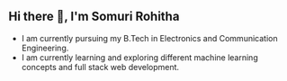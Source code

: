 ## Hi there 👋, I'm Somuri Rohitha
* I am currently pursuing my B.Tech in Electronics and Communication Engineering.
* I am currently learning and exploring different machine learning concepts and full stack web development.


<!--
**Rohitha21032003/Rohitha21032003** is a ✨ _special_ ✨ repository because its `README.md` (this file) appears on your GitHub profile.

Here are some ideas to get you started:

- 🔭 I’m currently working on ...
- 🌱 I’m currently learning ...
- 👯 I’m looking to collaborate on ...
- 🤔 I’m looking for help with ...
- 💬 Ask me about ...
- 📫 How to reach me: ...
- 😄 Pronouns: ...
- ⚡ Fun fact: ...
-->
